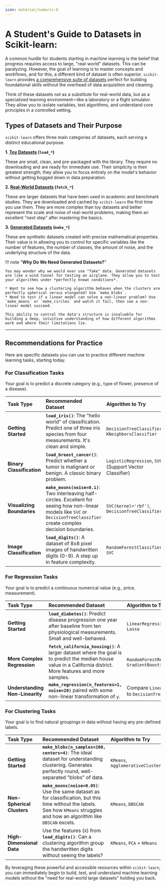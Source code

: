 ```yaml
---
icon: material/numeric-6
---
```


# A Student's Guide to Datasets in Scikit-learn:

A common hurdle for students starting in machine learning is the belief that progress requires access to large, "real-world" datasets. This can be paralyzing. However, the goal of learning is to master concepts and workflows, and for this, a different kind of dataset is often superior. `scikit-learn` provides [a comprehensive suite of datasets](https://scikit-learn.org/stable/datasets.html) perfect for building foundational skills without the overhead of data acquisition and cleaning.

Think of these datasets not as a substitute for real-world data, but as a specialized learning environment—like a laboratory or a flight simulator. They allow you to isolate variables, test algorithms, and understand core principles in a controlled setting.

## Types of Datasets and Their Purpose

`scikit-learn` offers three main categories of datasets, each serving a distinct educational purpose.

**1. [Toy Datasets](https://scikit-learn.org/stable/datasets/toy_dataset.html) (`load_*`)**

These are small, clean, and pre-packaged with the library. They require no downloading and are ready for immediate use. Their simplicity is their greatest strength; they allow you to focus entirely on the model's behavior without getting bogged down in data preparation.

**2. [Real-World Datasets](https://scikit-learn.org/stable/datasets/real_world.html) (`fetch_*`)**

These are larger datasets that have been used in academic and benchmark studies. They are downloaded and cached by `scikit-learn` the first time you use them. They are more complex than toy datasets and better represent the scale and noise of real-world problems, making them an excellent "next step" after mastering the basics.

**3. [Generated Datasets](https://scikit-learn.org/stable/datasets/sample_generators.html) (`make_*`)**

These are synthetic datasets created with precise mathematical properties. Their value is in allowing you to control for specific variables like the number of features, the number of classes, the amount of noise, and the underlying structure of the data.

!!! note "**Why Do We Need Generated Datasets?**"

    You may wonder why we would ever use "fake" data. Generated datasets are like a wind tunnel for testing an airplane. They allow you to test your algorithms under *perfectly known conditions*.

    * Want to see how a clustering algorithm behaves when the clusters are perfectly spherical versus elongated? Use `make_blobs`.
    * Need to test if a linear model can solve a non-linear problem? Use `make_moons` or `make_circles` and watch it fail, then see a non-linear model succeed.

    This ability to control the data's structure is invaluable for building a deep, intuitive understanding of how different algorithms work and where their limitations lie.

---

## Recommendations for Practice

Here are specific datasets you can use to practice different machine learning tasks, starting today.

### For Classification Tasks

Your goal is to predict a discrete category (e.g., type of flower, presence of a disease).

| Task Type | Recommended Dataset | Algorithm to Try |
| :--- | :--- | :--- |
| **Getting Started** | **`load_iris()`**: The "hello world" of classification. Predict one of three iris species from four measurements. It's clean and simple. | `DecisionTreeClassifier`, `KNeighborsClassifier` |
| **Binary Classification** | **`load_breast_cancer()`**: Predict whether a tumor is malignant or benign. A classic binary problem. | `LogisticRegression`, `SVC` (Support Vector Classifier) |
| **Visualizing Boundaries** | **`make_moons(noise=0.1)`**: Two interleaving half-circles. Excellent for seeing how non-linear models like `SVC` or `DecisionTreeClassifier` create complex decision boundaries. | `SVC(kernel='rbf')`, `DecisionTreeClassifier` |
| **Image Classification**| **`load_digits()`**: A dataset of 8x8 pixel images of handwritten digits (0-9). A step up in feature complexity. | `RandomForestClassifier`, `SVC` |

### For Regression Tasks

Your goal is to predict a continuous numerical value (e.g., price, measurement).

| Task Type | Recommended Dataset | Algorithm to Try |
| :--- | :--- | :--- |
| **Getting Started** | **`load_diabetes()`**: Predict disease progression one year after baseline from ten physiological measurements. Small and well-behaved. | `LinearRegression`, `Ridge`, `Lasso` |
| **More Complex Regression** | **`fetch_california_housing()`**: A larger dataset where the goal is to predict the median house value in a California district. More features and more samples. | `RandomForestRegressor`, `GradientBoostingRegressor` |
| **Understanding Non-Linearity** | **`make_regression(n_features=1, noise=20)`** paired with some non-linear transformation of `y`. | Compare `LinearRegression` to `DecisionTreeRegressor` |


### For Clustering Tasks

Your goal is to find natural groupings in data without having any pre-defined labels.

| Task Type | Recommended Dataset | Algorithm to Try |
| :--- | :--- | :--- |
| **Getting Started** | **`make_blobs(n_samples=200, centers=4)`**: The ideal dataset for understanding clustering. Generates perfectly round, well-separated "blobs" of data. | `KMeans`, `AgglomerativeClustering` |
| **Non-Spherical Clusters** | **`make_moons(noise=0.05)`**: Use the same dataset as for classification, but this time without the labels. See how `KMeans` struggles and how an algorithm like `DBSCAN` excels. | `KMeans`, `DBSCAN` |
| **High-Dimensional Data**| Use the features (`X`) from **`load_digits()`**: Can a clustering algorithm group the handwritten digits without seeing the labels? | `KMeans`, `PCA` + `KMeans` |

By leveraging these powerful and accessible resources within `scikit-learn`, you can immediately begin to build, test, and understand machine learning models without the "need for real-world large datasets" holding you back.